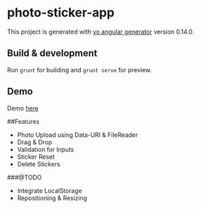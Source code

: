 # photo-sticker-app

This project is generated with [yo angular generator](https://github.com/yeoman/generator-angular)
version 0.14.0.

## Build & development

Run `grunt` for building and `grunt serve` for preview.

## Demo
Demo [here](http://jeremyrajan.com/photoStickerdemo/#/)

##Features
* Photo Upload using Data-URI & FileReader
* Drag & Drop
* Validation for Inputs
* Sticker Reset
* Delete Stickers

###@TODO
* Integrate LocalStorage
* Repositioning & Resizing

